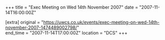 +++
title = "Exec Meeting on Wed 14th November 2007"
date = "2007-11-14T16:00:00Z"

[extra]
original = "https://uwcs.co.uk/events/exec-meeting-on-wed-14th-november-2007-1474489002798/"    
end_time = "2007-11-14T17:00:00Z"
location = "DCS"
+++




